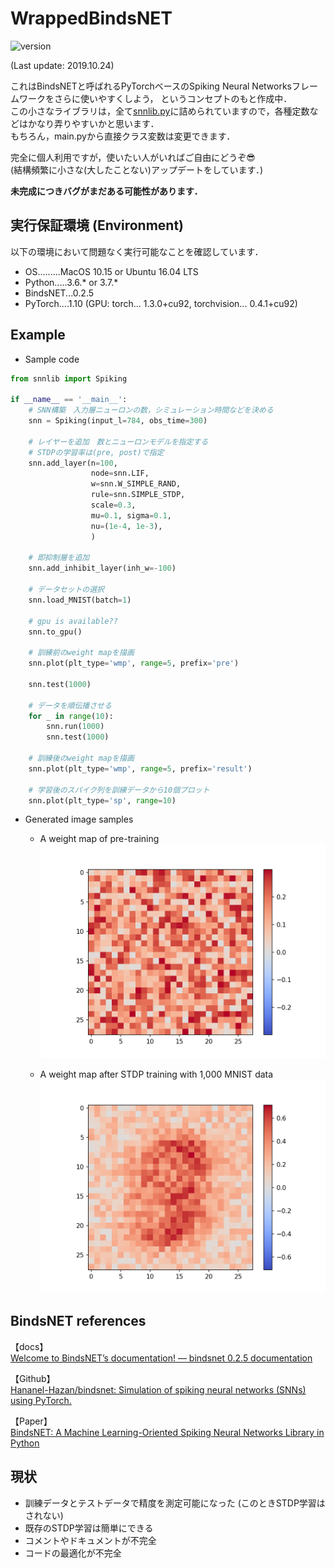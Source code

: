 # WrappedBindsNET
![version](https://img.shields.io/badge/version-0.1.4-lightgray.svg?style=flat)

(Last update: 2019.10.24)  
  
これはBindsNETと呼ばれるPyTorchベースのSpiking Neural Networksフレームワークをさらに使いやすくしよう，
というコンセプトのもと作成中．  
この小さなライブラリは，全て[snnlib.py](snnlib.py)に詰められていますので，各種定数などはかなり弄りやすいかと思います．  
もちろん，main.pyから直接クラス変数は変更できます．  


完全に個人利用ですが，使いたい人がいればご自由にどうぞ😎  
(結構頻繁に小さな(大したことない)アップデートをしています．) 
  
**未完成につきバグがまだある可能性があります．**   

## 実行保証環境 (Environment)
以下の環境において問題なく実行可能なことを確認しています．  

* OS.........MacOS 10.15 or Ubuntu 16.04 LTS
* Python.....3.6.* or 3.7.*
* BindsNET...0.2.5
* PyTorch....1.10 
  (GPU: torch... 1.3.0+cu92, torchvision... 0.4.1+cu92)

## Example
* Sample code
```python
from snnlib import Spiking

if __name__ == '__main__':
    # SNN構築　入力層ニューロンの数，シミュレーション時間などを決める
    snn = Spiking(input_l=784, obs_time=300)

    # レイヤーを追加　数とニューロンモデルを指定する
    # STDPの学習率は(pre, post)で指定
    snn.add_layer(n=100,
                  node=snn.LIF,
                  w=snn.W_SIMPLE_RAND,
                  rule=snn.SIMPLE_STDP,
                  scale=0.3,
                  mu=0.1, sigma=0.1,
                  nu=(1e-4, 1e-3),
                  )

    # 即抑制層を追加
    snn.add_inhibit_layer(inh_w=-100)

    # データセットの選択
    snn.load_MNIST(batch=1)

    # gpu is available??
    snn.to_gpu()

    # 訓練前のweight mapを描画
    snn.plot(plt_type='wmp', range=5, prefix='pre')

    snn.test(1000)

    # データを順伝播させる
    for _ in range(10):
        snn.run(1000)
        snn.test(1000)

    # 訓練後のweight mapを描画
    snn.plot(plt_type='wmp', range=5, prefix='result')

    # 学習後のスパイク列を訓練データから10個プロット
    snn.plot(plt_type='sp', range=10)

```

* Generated image samples
    * A weight map of pre-training 
      ![pre_training](sample_images/img1.png)  
        
    * A weight map after STDP training with 1,000 MNIST data
      ![pre_training](sample_images/img2.png)  


## BindsNET references
【docs】  
 [Welcome to BindsNET’s documentation! &mdash; bindsnet 0.2.5 documentation](https://bindsnet-docs.readthedocs.io)  
 
【Github】  
[Hananel-Hazan/bindsnet: Simulation of spiking neural networks (SNNs) using PyTorch.](https://github.com/Hananel-Hazan/bindsnet)  

【Paper】  
[BindsNET: A Machine Learning-Oriented Spiking Neural Networks Library in Python](https://www.frontiersin.org/articles/10.3389/fninf.2018.00089/full)

## 現状
* 訓練データとテストデータで精度を測定可能になった (このときSTDP学習はされない)
* 既存のSTDP学習は簡単にできる
* コメントやドキュメントが不完全
* コードの最適化が不完全
